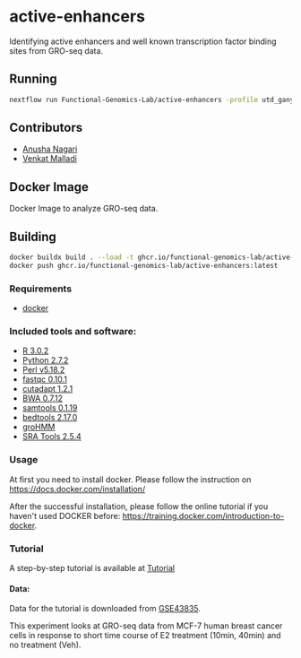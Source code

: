 # active-enhancers
Identifying active enhancers and well known transcription factor binding sites from GRO-seq data.

## Running

``` sh
nextflow run Functional-Genomics-Lab/active-enhancers -profile utd_ganymede
```

## Contributors
- [Anusha Nagari](https://github.com/anaga2)
- [Venkat Malladi](https://github.com/vsmalladi)

## Docker Image
Docker Image to analyze GRO-seq data.
## Building

``` sh
docker buildx build . --load -t ghcr.io/functional-genomics-lab/active-enhancers:latest
docker push ghcr.io/functional-genomics-lab/active-enhancers:latest
```

### Requirements
- [docker](https://docs.docker.com/installation/)

### Included tools and software:

 * [R 3.0.2](www.r-project.org/)
 * [Python 2.7.2](https://www.python.org/)
 * [Perl v5.18.2](https://www.perl.org)
 * [fastqc 0.10.1](http://www.bioinformatics.babraham.ac.uk/projects/fastqc/)
 * [cutadapt 1.2.1](http://cutadapt.readthedocs.org/en/stable/index.html)
 * [BWA 0.7.12](http://bio-bwa.sourceforge.net)
 * [samtools 0.1.19](http://samtools.sourceforge.net/)
 * [bedtools 2.17.0](http://bedtools.readthedocs.org/en/latest/)
 * [groHMM](http://www.bioconductor.org/packages/release/bioc/html/groHMM.html)
 * [SRA Tools 2.5.4](https://github.com/ncbi/sra-tools)


### Usage

At first you need to install docker. Please follow the instruction on https://docs.docker.com/installation/

After the successful installation, please follow the online tutorial if you haven't used DOCKER before: https://training.docker.com/introduction-to-docker.

### Tutorial

A step-by-step tutorial is available at [Tutorial](Tutorial.md)

#### Data:

Data for the tutorial is downloaded from [GSE43835](http://www.ncbi.nlm.nih.gov/geo/query/acc.cgi?acc=GSE43835).

This experiment looks at GRO-seq data from MCF-7 human breast cancer cells in response to short time course of E2 treatment (10min, 40min)
and no treatment (Veh).
